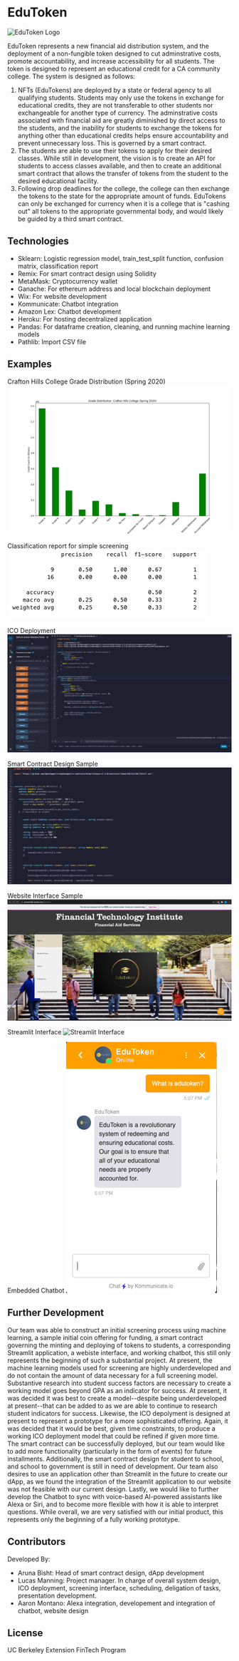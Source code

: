 # EduToken

![EduToken Logo](./Images/EduToken_logo.png)

EduToken represents a new financial aid distribution system, and the deployment of a non-fungible token designed to cut adminstrative costs, promote accountability, and increase accessibility for all students. The token is designed to represent an educational credit for a CA community college. The system is designed as follows:
1) NFTs (EduTokens) are deployed by a state or federal agency to all qualifying students. Students may only use the tokens in exchange for educational credits, they are not transferable to other students nor exchangeable for another type of currency. The adminstrative costs associated with financial aid are greatly diminished by direct access to the students, and the inability for students to exchange the tokens for anything other than educational credits helps ensure accountability and prevent unnecessary loss. This is governed by a smart contract. 
2) The students are able to use their tokens to apply for their desired classes. While still in development, the vision is to create an API for students to access classes available, and then to create an additional smart contract that allows the transfer of tokens from the student to the desired educational facility. 
3) Following drop deadlines for the college, the college can then exchange the tokens to the state for the appropriate amount of funds. EduTokens can only be exchanged for currency when it is a college that is "cashing out" all tokens to the appropriate governmental body, and would likely be guided by a third smart contract.
 
 ## Technologies
 * Sklearn: Logistic regression model, train_test_split function, confusion matrix, classification report
 * Remix: For smart contract design using Solidity
 * MetaMask: Cryptocurrency wallet
 * Ganache: For ethereum address and local blockchain deployment
 * Wix: For website development
 * Kommunicate: Chatbot integration
 * Amazon Lex: Chatbot development
 * Heroku: For hosting decentralized application
 * Pandas: For dataframe creation, cleaning, and running machine learning models
 * Pathlib: Import CSV file
 
 ## Examples
 Crafton Hills College Grade Distribution (Spring 2020)
 ![Grade Distribution](Images/grade_distribution_plot.png)
 
 Classification report for simple screening
 ![Classification Report](Images/classification_report.png)
 
 ICO Deployment
 ![ICO Deployment](Images/ico_deployment.png)
 
 Smart Contract Design Sample
 ![Smart Contract Design](Images/edutoken_smartContract.png)
 
 Website Interface Sample
 ![Website Interface](Images/website_interface.png)
 
 Streamlit Interface
 ![Streamlit Interface](Image/streamlit_interface.png)
 
 Embedded Chatbot
 ![Chatbot](Images/chatbot.png)
 
 ## Further Development
 Our team was able to construct an initial screening process using machine learning, a sample initial coin offering for funding, a smart contract governing the minting and deploying of tokens to students, a corresponding Streamlit application, a webiste interface, and working chatbot, this still only represents the beginning of such a substantial project. At present, the machine learning models used for screening are highly underdeveloped and do not contain the amount of data necessary for a full screening model. Substantive research into student success factors are necessary to create a working model goes beyond GPA as an indicator for success. At present, it was decided it was best to create a model--despite being underdeveloped at present--that can be added to as we are able to continue to research student indicators for success. Likewise, the ICO depolyment is designed at present to represent a prototype for a more sophisticated offering. Again, it was decided that it would be best, given time constraints, to produce a working ICO deployment model that could be refined if given more time. The smart contract can be successfully deployed, but our team would like to add more functionality (particularly in the form of events) for future installments. Additionally, the smart contract design for student to school, and school to government is still in need of development. Our team also desires to use an application other than Streamlit in the future to create our dApp, as we found the integration of the Streamlit application to our website was not feasible with our current design. Lastly, we would like to further develop the Chatbot to sync with voice-based AI-powered assistants like Alexa or Siri, and to become more flexible with how it is able to interpret questions. While overall, we are very satisfied with our initial product, this represents only the beginning of a fully working prototype.
 
 ## Contributors 
 Developed By:
 * Aruna Bisht: Head of smart contract design, dApp development
 * Lucas Manning: Project manager. In charge of overall system design, ICO deployment, screening interface, scheduling, deligation of tasks, presentation development.
 * Aaron Montano: Alexa integration, developement and integration of chatbot, website design

## License
UC Berkeley Extension FinTech Program
 
 

